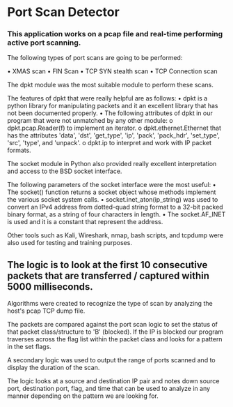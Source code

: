 # Port Scan Detector
### This application works on a pcap file and real-time performing active port scanning.

The following types of port scans are going to be performed:

•	XMAS scan
•	FIN Scan
•	TCP SYN stealth scan
•	TCP Connection scan

The dpkt module was the most suitable module to perform these scans.

The features of dpkt that were really helpful are as follows:
•	dpkt is a python library for manipulating packets and it an excellent library that has not been documented properly.
•	The following attributes of dpkt in our program that were not unmatched by any other module:
  o	 dpkt.pcap.Reader(f) to implement an iterator.
  o	dpkt.ethernet.Ethernet that has the attributes 'data', 'dst', 'get_type', 'ip', 'pack', 'pack_hdr', 'set_type', 'src', 'type', and 'unpack'.
  o	dpkt.ip to interpret and work with IP packet formats.

The socket module in Python also provided really excellent interpretation and access to the BSD socket interface.

The following parameters of the socket interface were the most useful:
•	The socket() function returns a socket object whose methods implement the various socket system calls.
•	socket.inet_aton(ip_string) was used to convert an IPv4 address from dotted-quad string format to a 32-bit packed binary format, as a string of four characters in length.
•	The socket.AF_INET is used and it is a constant that represent the address.

Other tools such as Kali, Wireshark, nmap, bash scripts, and tcpdump were also used for testing and training purposes.

## The logic is to look at the first 10 consecutive packets that are transferred / captured within 5000 milliseconds.

Algorithms were created to recognize the type of scan by analyzing the host's pcap TCP dump file.

The packets are compared against the port scan logic to set the status of that packet class/structure to 'B' (blocked). If the IP is blocked our program traverses across the flag list within the packet class and looks for a pattern in the set flags.

A secondary logic was used to output the range of ports scanned and to display the duration of the scan.

The logic looks at a source and destination IP pair and notes down source port, destination port, flag, and time that can be used to analyze in any manner depending on the pattern we are looking for.
